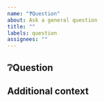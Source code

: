 ```yaml
---
name: "❓Question"
about: Ask a general question
title: ""
labels: question
assignees: ""
---
```


## ❔Question

## Additional context

